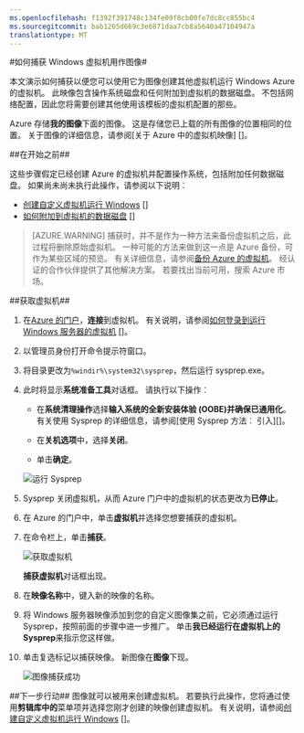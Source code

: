 ```yaml
---
ms.openlocfilehash: f1392f391748c134fe09f8cb00fe7dc8cc855bc4
ms.sourcegitcommit: bab1265d669c3e6871daa7cb8a5640a47104947a
translationtype: MT
---
```

<properties
    pageTitle="捕获映像运行 Windows 服务器的虚拟机"
    description="了解如何捕获的运行 Windows Azure 虚拟机 (VM) 映像。"
    services="virtual-machines"
    documentationCenter=""
    authors="KBDAzure"
    manager="timlt"
    editor="tysonn"
    tags="azure-service-management"/>

<tags
    ms.service="virtual-machines"
    ms.workload="infrastructure-services"
    ms.tgt_pltfrm="vm-windows"
    ms.devlang="na"
    ms.topic="article"
    ms.date="07/16/2015"
    ms.author="kathydav"/>

#如何捕获 Windows 虚拟机用作图像#

本文演示如何捕获以便您可以使用它为图像创建其他虚拟机运行 Windows Azure 的虚拟机。 此映像包含操作系统磁盘和任何附加到虚拟机的数据磁盘。 不包括网络配置，因此您将需要创建其他使用该模板的虚拟机配置的那些。

Azure 存储**我的图像**下面的图像。 这是存储您已上载的所有图像的位置相同的位置。 关于图像的详细信息，请参阅[关于 Azure 中的虚拟机映像] []。

##在开始之前##

这些步骤假定已经创建 Azure 的虚拟机并配置操作系统，包括附加任何数据磁盘。 如果尚未尚未执行此操作，请参阅以下说明︰

- [创建自定义虚拟机运行 Windows] []
- [如何附加到虚拟机的数据磁盘] []

> [AZURE.WARNING] 捕获时，并不是作为一种方法来备份虚拟机之后，此过程将删除原始虚拟机。 一种可能的方法来做到这一点是 Azure 备份，可作为某些区域的预览。 有关详细信息，请参阅[备份 Azure 的虚拟机](../backup/backup-azure-vms.md)。 经认证的合作伙伴提供了其他解决方案。 若要找出当前可用，搜索 Azure 市场。

##获取虚拟机##

1. 在[Azure 的门户](http://manage.windowsazure.com)，**连接**到虚拟机。 有关说明，请参阅[如何登录到运行 Windows 服务器的虚拟机] []。

2.  以管理员身份打开命令提示符窗口。

3.  将目录更改为`%windir%\system32\sysprep`，然后运行 sysprep.exe。

4.  此时将显示**系统准备工具**对话框。 请执行以下操作︰

    - 在**系统清理操作**选择**输入系统的全新安装体验 (OOBE)**并确保已**通用化**。 有关使用 Sysprep 的详细信息，请参阅[使用 Sysprep 方法︰ 引入][]。

    - 在**关机选项**中，选择**关闭**。

    - 单击**确定**。

    ![运行 Sysprep](./media/virtual-machines-capture-image-windows-server/SysprepGeneral.png)

7.  Sysprep 关闭虚拟机，从而 Azure 门户中的虚拟机的状态更改为**已停止**。

8.  在 Azure 的门户中，单击**虚拟机**并选择您想要捕获的虚拟机。

9.  在命令栏上，单击**捕获**。

    ![获取虚拟机](./media/virtual-machines-capture-image-windows-server/CaptureVM.png)

    **捕获虚拟机**对话框出现。

10. 在**映像名称**中，键入新的映像的名称。

11. 将 Windows 服务器映像添加到您的自定义图像集之前，它必须通过运行 Sysprep，按照前面的步骤中进一步推广。 单击**我已经运行在虚拟机上的 Sysprep**来指示您这样做。

12. 单击复选标记以捕获映像。 新图像在**图像**下现。

    ![图像捕获成功](./media/virtual-machines-capture-image-windows-server/VMCapturedImageAvailable.png)

##下一步行动##
图像就可以被用来创建虚拟机。 若要执行此操作，您将通过使用**剪辑库中的**菜单项并选择您刚才创建的映像创建虚拟机。 有关说明，请参阅[创建自定义虚拟机运行 Windows] []。


[有关在 Azure 中的虚拟机映像]: http://msdn.microsoft.com/library/azure/dn790290.aspx
[创建自定义虚拟机运行 Windows]: virtual-machines-windows-create-custom.md
[如何附加到虚拟机的数据磁盘]: storage-windows-attach-disk.md
[如何登录到运行 Windows 服务器的虚拟机]: virtual-machines-log-on-windows-server.md
[如何使用 Sysprep: 简介]: http://technet.microsoft.com/library/bb457073.aspx
[运行 Sysprep.exe]: ./media/virtual-machines-capture-image-windows-server/SysprepCommand.png
[输入 Sysprep.exe 选项]: ./media/virtual-machines-capture-image-windows-server/SysprepGeneral.png
[虚拟机已停止]: ./media/virtual-machines-capture-image-windows-server/SysprepStopped.png
[捕获映像的虚拟机]: ./media/virtual-machines-capture-image-windows-server/CaptureVM.png
[请输入映像名称]: ./media/virtual-machines-capture-image-windows-server/Capture.png
[图像捕获成功]: ./media/virtual-machines-capture-image-windows-server/CaptureSuccess.png
[使用捕获的图像]: ./media/virtual-machines-capture-image-windows-server/MyImagesWindows.png

